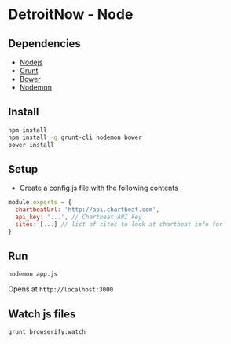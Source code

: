 # DetroitNow - Node

## Dependencies
* [Nodejs](http://nodejs.org)
* [Grunt](http://gruntjs.com)
* [Bower](http://bower.io)
* [Nodemon](http://nodemon.io/)

## Install
```bash
npm install
npm install -g grunt-cli nodemon bower
bower install
```

## Setup
* Create a config.js file with the following contents
```javascript
module.exports = {
  chartbeatUrl: 'http://api.chartbeat.com',
  api_key: '...', // Chartbeat API key
  sites: [...] // list of sites to look at chartbeat info for
}
```

## Run
```bash
nodemon app.js
```

Opens at ```http://localhost:3000```

## Watch js files
```bash
grunt browserify:watch
```
